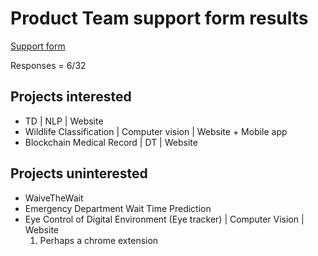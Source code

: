 # Product Team support form results

[Support form](https://docs.google.com/forms/d/e/1FAIpQLSeXfxhiWYqFkd_vdcSJ1Q8MlOWSBatycu1rDLJ4x00feKuRKg/viewform)

Responses = 6/32

## Projects interested

- TD | NLP | Website
- Wildlife Classification | Computer vision | Website + Mobile app
- Blockchain Medical Record | DT | Website

## Projects uninterested

- WaiveTheWait
- Emergency Department Wait Time Prediction
- Eye Control of Digital Environment (Eye tracker) | Computer Vision | Website
  1. Perhaps a chrome extension
